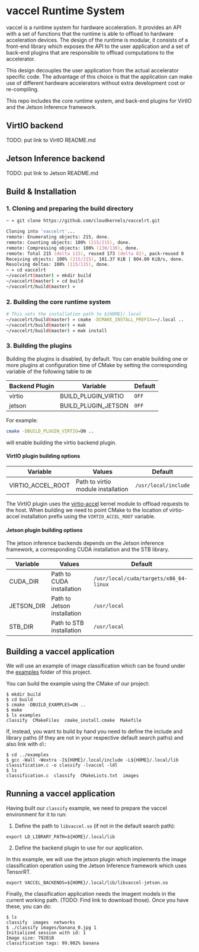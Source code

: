 # vaccel Runtime System

vaccel is a runtime system for hardware acceleration. It provides an API with a set of functions that the runtime is able to offload to hardware acceleration
devices. The design of the runtime is modular, it consists of a front-end library which exposes the API to the user application and a set of back-end plugins
that are responsible to offload computations to the accelerator.

This design decouples the user application from the actual accelerator specific code. The advantage of this choice is that the application can make use of
different hardware accelerators without extra development cost or re-compiling.

This repo includes the core runtime system, and back-end plugins for VirtIO and the Jetson Inference framework.

## VirtIO backend
TODO: put link to VirtIO README.md

## Jetson Inference backend
TODO: put link to Jetson README.md

## Build & Installation

### 1. Cloning and preparing the build directory

```zsh
~ » git clone https://github.com/cloudkernels/vaccelrt.git

Cloning into 'vaccelrt'...
remote: Enumerating objects: 215, done.
remote: Counting objects: 100% (215/215), done.
remote: Compressing objects: 100% (130/130), done.
remote: Total 215 (delta 115), reused 173 (delta 82), pack-reused 0
Receiving objects: 100% (215/215), 101.37 KiB | 804.00 KiB/s, done.
Resolving deltas: 100% (115/115), done.
~ » cd vaccelrt
~/vaccelrt(master) » mkdir build
~/vaccelrt(master) » cd build
~/vaccelrt/build(master) »                                                                                   
```

### 2. Building the core runtime system
```zsh
# This sets the installation path to ${HOME}/.local
~/vaccelrt/build(master) » cmake -DCMAKE_INSTALL_PREFIX=~/.local ..
~/vaccelrt/build(master) » mak
~/vaccelrt/build(master) » mak install
```

### 3. Building the plugins

Building the plugins is disabled, by default. You can enable building one or
more plugins at configuration time of CMake by setting the corresponding
variable of the following table to `ON`

Backend Plugin | Variable | Default
-------------- | -------- | -------
virtio | BUILD\_PLUGIN\_VIRTIO | `OFF`
jetson | BUILD\_PLUGIN\_JETSON | `OFF`

For example:

```sh
cmake -DBUILD_PLUGIN_VIRTIO=ON ..
```

will enable building the virtio backend plugin.

#### VirtIO plugin building options

Variable | Values | Default
-------- | ------ | -------
VIRTIO\_ACCEL\_ROOT | Path to virtio module installation | `/usr/local/include`


The VirtIO plugin uses the [virtio-accel](https://github.com/cloudkernels/virtio-accel)
kernel module to offload requests to the host. When building we need to point
CMake to the location of virtio-accel installation prefix using the
`VIRTIO_ACCEL_ROOT` variable.

#### Jetson plugin building options

The jetson inference backends depends on the Jetson inference framework, a
corresponding CUDA installation and the STB library.

Variable | Values | Default
-------- | ------ | -------
CUDA\_DIR | Path to CUDA installation | `/usr/local/cuda/targets/x86_64-linux`
JETSON\_DIR | Path to Jetson installation | `/usr/local`
STB\_DIR | Path to STB installation | `/usr/local`

## Building a vaccel application

We will use an example of image classification which can be found under the
[examples](https://github.com/cloudkernels/vaccelrt/tree/master/examples) folder of this project.

You can build the example using the CMake of our project:
```
$ mkdir build
$ cd build
$ cmake -DBUILD_EXAMPLES=ON ..
$ make
$ ls examples
classify  CMakeFiles  cmake_install.cmake  Makefile
```

If, instead, you want to build by hand you need to define the include and library paths (if they are not
in your respective default search paths) and also link with `dl`:

```
$ cd ../examples
$ gcc -Wall -Wextra -I${HOME}/.local/include -L${HOME}/.local/lib classification.c -o classify -lvaccel -ldl
$ ls
classification.c  classify  CMakeLists.txt  images
```

## Running a vaccel application

Having built our `classify` example, we need to prepare the vaccel environment for it to run:

1. Define the path to `libvaccel.so` (if not in the default search path):

```
export LD_LIBRARY_PATH=${HOME}/.local/lib
```

2. Define the backend plugin to use for our application.

In this example, we will use the jetson plugin which implements the image classification operation using the Jetson Inference
framework which uses TensorRT.

```
export VACCEL_BACKENDS=${HOME}/.local/lib/libvaccel-jetson.so
```

Finally, the classification application needs the imagent models in the current working path.
(TODO: Find link to download those). Once you have these, you can do:

```
$ ls 
classify  images  networks
$ ./classify images/banana_0.jpg 1
Initialized session with id: 1
Image size: 79281B
classification tags: 99.902% banana
```
